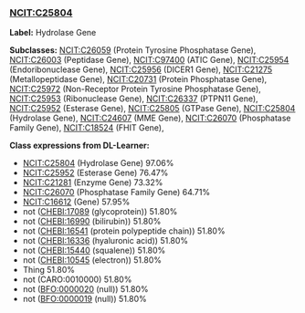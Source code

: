 
### [NCIT:C25804](http://purl.obolibrary.org/obo/NCIT_C25804)
**Label:** Hydrolase Gene

**Subclasses:** [NCIT:C26059](http://purl.obolibrary.org/obo/NCIT_C26059) (Protein Tyrosine Phosphatase Gene), [NCIT:C26003](http://purl.obolibrary.org/obo/NCIT_C26003) (Peptidase Gene), [NCIT:C97400](http://purl.obolibrary.org/obo/NCIT_C97400) (ATIC Gene), [NCIT:C25954](http://purl.obolibrary.org/obo/NCIT_C25954) (Endoribonuclease Gene), [NCIT:C25956](http://purl.obolibrary.org/obo/NCIT_C25956) (DICER1 Gene), [NCIT:C21275](http://purl.obolibrary.org/obo/NCIT_C21275) (Metallopeptidase Gene), [NCIT:C20731](http://purl.obolibrary.org/obo/NCIT_C20731) (Protein Phosphatase Gene), [NCIT:C25972](http://purl.obolibrary.org/obo/NCIT_C25972) (Non-Receptor Protein Tyrosine Phosphatase Gene), [NCIT:C25953](http://purl.obolibrary.org/obo/NCIT_C25953) (Ribonuclease Gene), [NCIT:C26337](http://purl.obolibrary.org/obo/NCIT_C26337) (PTPN11 Gene), [NCIT:C25952](http://purl.obolibrary.org/obo/NCIT_C25952) (Esterase Gene), [NCIT:C25805](http://purl.obolibrary.org/obo/NCIT_C25805) (GTPase Gene), [NCIT:C25804](http://purl.obolibrary.org/obo/NCIT_C25804) (Hydrolase Gene), [NCIT:C24607](http://purl.obolibrary.org/obo/NCIT_C24607) (MME Gene), [NCIT:C26070](http://purl.obolibrary.org/obo/NCIT_C26070) (Phosphatase Family Gene), [NCIT:C18524](http://purl.obolibrary.org/obo/NCIT_C18524) (FHIT Gene), 

**Class expressions from DL-Learner:**

- [NCIT:C25804](http://purl.obolibrary.org/obo/NCIT_C25804) (Hydrolase Gene) 97.06%
- [NCIT:C25952](http://purl.obolibrary.org/obo/NCIT_C25952) (Esterase Gene) 76.47%
- [NCIT:C21281](http://purl.obolibrary.org/obo/NCIT_C21281) (Enzyme Gene) 73.32%
- [NCIT:C26070](http://purl.obolibrary.org/obo/NCIT_C26070) (Phosphatase Family Gene) 64.71%
- [NCIT:C16612](http://purl.obolibrary.org/obo/NCIT_C16612) (Gene) 57.95%
- not ([CHEBI:17089](http://purl.obolibrary.org/obo/CHEBI_17089) (glycoprotein)) 51.80%
- not ([CHEBI:16990](http://purl.obolibrary.org/obo/CHEBI_16990) (bilirubin)) 51.80%
- not ([CHEBI:16541](http://purl.obolibrary.org/obo/CHEBI_16541) (protein polypeptide chain)) 51.80%
- not ([CHEBI:16336](http://purl.obolibrary.org/obo/CHEBI_16336) (hyaluronic acid)) 51.80%
- not ([CHEBI:15440](http://purl.obolibrary.org/obo/CHEBI_15440) (squalene)) 51.80%
- not ([CHEBI:10545](http://purl.obolibrary.org/obo/CHEBI_10545) (electron)) 51.80%
- Thing 51.80%
- not (CARO:0010000) 51.80%
- not ([BFO:0000020](http://purl.obolibrary.org/obo/BFO_0000020) (null)) 51.80%
- not ([BFO:0000019](http://purl.obolibrary.org/obo/BFO_0000019) (null)) 51.80%


